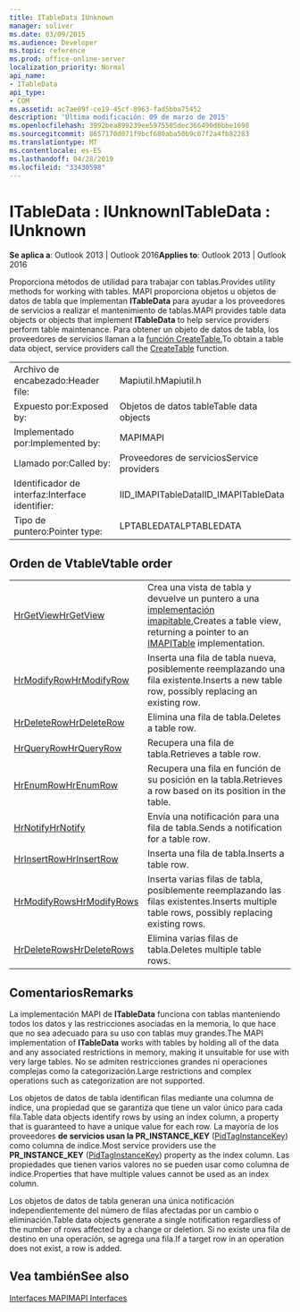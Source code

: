 ```yaml
---
title: ITableData IUnknown
manager: soliver
ms.date: 03/09/2015
ms.audience: Developer
ms.topic: reference
ms.prod: office-online-server
localization_priority: Normal
api_name:
- ITableData
api_type:
- COM
ms.assetid: ac7ae09f-ce19-45cf-8963-fad5bba75452
description: 'Última modificación: 09 de marzo de 2015'
ms.openlocfilehash: 3992bea899239ee5975505dec366490d6bbe1698
ms.sourcegitcommit: 8657170d071f9bcf680aba50b9c07f2a4fb82283
ms.translationtype: MT
ms.contentlocale: es-ES
ms.lasthandoff: 04/28/2019
ms.locfileid: "33430598"
---
```

# <a name="itabledata--iunknown"></a><span data-ttu-id="fa0a7-103">ITableData : IUnknown</span><span class="sxs-lookup"><span data-stu-id="fa0a7-103">ITableData : IUnknown</span></span>

  
  
<span data-ttu-id="fa0a7-104">**Se aplica a**: Outlook 2013 | Outlook 2016</span><span class="sxs-lookup"><span data-stu-id="fa0a7-104">**Applies to**: Outlook 2013 | Outlook 2016</span></span> 
  
<span data-ttu-id="fa0a7-105">Proporciona métodos de utilidad para trabajar con tablas.</span><span class="sxs-lookup"><span data-stu-id="fa0a7-105">Provides utility methods for working with tables.</span></span> <span data-ttu-id="fa0a7-106">MAPI proporciona objetos u objetos de datos de tabla que implementan **ITableData** para ayudar a los proveedores de servicios a realizar el mantenimiento de tablas.</span><span class="sxs-lookup"><span data-stu-id="fa0a7-106">MAPI provides table data objects or objects that implement **ITableData** to help service providers perform table maintenance.</span></span> <span data-ttu-id="fa0a7-107">Para obtener un objeto de datos de tabla, los proveedores de servicios llaman a la [función CreateTable.](createtable.md)</span><span class="sxs-lookup"><span data-stu-id="fa0a7-107">To obtain a table data object, service providers call the [CreateTable](createtable.md) function.</span></span> 
  
|||
|:-----|:-----|
|<span data-ttu-id="fa0a7-108">Archivo de encabezado:</span><span class="sxs-lookup"><span data-stu-id="fa0a7-108">Header file:</span></span>  <br/> |<span data-ttu-id="fa0a7-109">Mapiutil.h</span><span class="sxs-lookup"><span data-stu-id="fa0a7-109">Mapiutil.h</span></span>  <br/> |
|<span data-ttu-id="fa0a7-110">Expuesto por:</span><span class="sxs-lookup"><span data-stu-id="fa0a7-110">Exposed by:</span></span>  <br/> |<span data-ttu-id="fa0a7-111">Objetos de datos table</span><span class="sxs-lookup"><span data-stu-id="fa0a7-111">Table data objects</span></span>  <br/> |
|<span data-ttu-id="fa0a7-112">Implementado por:</span><span class="sxs-lookup"><span data-stu-id="fa0a7-112">Implemented by:</span></span>  <br/> |<span data-ttu-id="fa0a7-113">MAPI</span><span class="sxs-lookup"><span data-stu-id="fa0a7-113">MAPI</span></span>  <br/> |
|<span data-ttu-id="fa0a7-114">Llamado por:</span><span class="sxs-lookup"><span data-stu-id="fa0a7-114">Called by:</span></span>  <br/> |<span data-ttu-id="fa0a7-115">Proveedores de servicios</span><span class="sxs-lookup"><span data-stu-id="fa0a7-115">Service providers</span></span>  <br/> |
|<span data-ttu-id="fa0a7-116">Identificador de interfaz:</span><span class="sxs-lookup"><span data-stu-id="fa0a7-116">Interface identifier:</span></span>  <br/> |<span data-ttu-id="fa0a7-117">IID_IMAPITableData</span><span class="sxs-lookup"><span data-stu-id="fa0a7-117">IID_IMAPITableData</span></span>  <br/> |
|<span data-ttu-id="fa0a7-118">Tipo de puntero:</span><span class="sxs-lookup"><span data-stu-id="fa0a7-118">Pointer type:</span></span>  <br/> |<span data-ttu-id="fa0a7-119">LPTABLEDATA</span><span class="sxs-lookup"><span data-stu-id="fa0a7-119">LPTABLEDATA</span></span>  <br/> |
   
## <a name="vtable-order"></a><span data-ttu-id="fa0a7-120">Orden de Vtable</span><span class="sxs-lookup"><span data-stu-id="fa0a7-120">Vtable order</span></span>

|||
|:-----|:-----|
|[<span data-ttu-id="fa0a7-121">HrGetView</span><span class="sxs-lookup"><span data-stu-id="fa0a7-121">HrGetView</span></span>](itabledata-hrgetview.md) <br/> |<span data-ttu-id="fa0a7-122">Crea una vista de tabla y devuelve un puntero a una [implementación imapitable.](imapitableiunknown.md)</span><span class="sxs-lookup"><span data-stu-id="fa0a7-122">Creates a table view, returning a pointer to an [IMAPITable](imapitableiunknown.md) implementation.</span></span>  <br/> |
|[<span data-ttu-id="fa0a7-123">HrModifyRow</span><span class="sxs-lookup"><span data-stu-id="fa0a7-123">HrModifyRow</span></span>](itabledata-hrmodifyrow.md) <br/> |<span data-ttu-id="fa0a7-124">Inserta una fila de tabla nueva, posiblemente reemplazando una fila existente.</span><span class="sxs-lookup"><span data-stu-id="fa0a7-124">Inserts a new table row, possibly replacing an existing row.</span></span>  <br/> |
|[<span data-ttu-id="fa0a7-125">HrDeleteRow</span><span class="sxs-lookup"><span data-stu-id="fa0a7-125">HrDeleteRow</span></span>](itabledata-hrdeleterow.md) <br/> |<span data-ttu-id="fa0a7-126">Elimina una fila de tabla.</span><span class="sxs-lookup"><span data-stu-id="fa0a7-126">Deletes a table row.</span></span>  <br/> |
|[<span data-ttu-id="fa0a7-127">HrQueryRow</span><span class="sxs-lookup"><span data-stu-id="fa0a7-127">HrQueryRow</span></span>](itabledata-hrqueryrow.md) <br/> |<span data-ttu-id="fa0a7-128">Recupera una fila de tabla.</span><span class="sxs-lookup"><span data-stu-id="fa0a7-128">Retrieves a table row.</span></span>  <br/> |
|[<span data-ttu-id="fa0a7-129">HrEnumRow</span><span class="sxs-lookup"><span data-stu-id="fa0a7-129">HrEnumRow</span></span>](itabledata-hrenumrow.md) <br/> |<span data-ttu-id="fa0a7-130">Recupera una fila en función de su posición en la tabla.</span><span class="sxs-lookup"><span data-stu-id="fa0a7-130">Retrieves a row based on its position in the table.</span></span>  <br/> |
|[<span data-ttu-id="fa0a7-131">HrNotify</span><span class="sxs-lookup"><span data-stu-id="fa0a7-131">HrNotify</span></span>](itabledata-hrnotify.md) <br/> |<span data-ttu-id="fa0a7-132">Envía una notificación para una fila de tabla.</span><span class="sxs-lookup"><span data-stu-id="fa0a7-132">Sends a notification for a table row.</span></span>  <br/> |
|[<span data-ttu-id="fa0a7-133">HrInsertRow</span><span class="sxs-lookup"><span data-stu-id="fa0a7-133">HrInsertRow</span></span>](itabledata-hrinsertrow.md) <br/> |<span data-ttu-id="fa0a7-134">Inserta una fila de tabla.</span><span class="sxs-lookup"><span data-stu-id="fa0a7-134">Inserts a table row.</span></span>  <br/> |
|[<span data-ttu-id="fa0a7-135">HrModifyRows</span><span class="sxs-lookup"><span data-stu-id="fa0a7-135">HrModifyRows</span></span>](itabledata-hrmodifyrows.md) <br/> |<span data-ttu-id="fa0a7-136">Inserta varias filas de tabla, posiblemente reemplazando las filas existentes.</span><span class="sxs-lookup"><span data-stu-id="fa0a7-136">Inserts multiple table rows, possibly replacing existing rows.</span></span>  <br/> |
|[<span data-ttu-id="fa0a7-137">HrDeleteRows</span><span class="sxs-lookup"><span data-stu-id="fa0a7-137">HrDeleteRows</span></span>](itabledata-hrdeleterows.md) <br/> |<span data-ttu-id="fa0a7-138">Elimina varias filas de tabla.</span><span class="sxs-lookup"><span data-stu-id="fa0a7-138">Deletes multiple table rows.</span></span>  <br/> |
   
## <a name="remarks"></a><span data-ttu-id="fa0a7-139">Comentarios</span><span class="sxs-lookup"><span data-stu-id="fa0a7-139">Remarks</span></span>

<span data-ttu-id="fa0a7-140">La implementación MAPI de **ITableData** funciona con tablas manteniendo todos los datos y las restricciones asociadas en la memoria, lo que hace que no sea adecuado para su uso con tablas muy grandes.</span><span class="sxs-lookup"><span data-stu-id="fa0a7-140">The MAPI implementation of **ITableData** works with tables by holding all of the data and any associated restrictions in memory, making it unsuitable for use with very large tables.</span></span> <span data-ttu-id="fa0a7-141">No se admiten restricciones grandes ni operaciones complejas como la categorización.</span><span class="sxs-lookup"><span data-stu-id="fa0a7-141">Large restrictions and complex operations such as categorization are not supported.</span></span> 
  
<span data-ttu-id="fa0a7-142">Los objetos de datos de tabla identifican filas mediante una columna de índice, una propiedad que se garantiza que tiene un valor único para cada fila.</span><span class="sxs-lookup"><span data-stu-id="fa0a7-142">Table data objects identify rows by using an index column, a property that is guaranteed to have a unique value for each row.</span></span> <span data-ttu-id="fa0a7-143">La mayoría de los proveedores **de servicios usan la PR_INSTANCE_KEY** ([PidTagInstanceKey](pidtaginstancekey-canonical-property.md)) como columna de índice.</span><span class="sxs-lookup"><span data-stu-id="fa0a7-143">Most service providers use the **PR_INSTANCE_KEY** ([PidTagInstanceKey](pidtaginstancekey-canonical-property.md)) property as the index column.</span></span> <span data-ttu-id="fa0a7-144">Las propiedades que tienen varios valores no se pueden usar como columna de índice.</span><span class="sxs-lookup"><span data-stu-id="fa0a7-144">Properties that have multiple values cannot be used as an index column.</span></span>
  
<span data-ttu-id="fa0a7-145">Los objetos de datos de tabla generan una única notificación independientemente del número de filas afectadas por un cambio o eliminación.</span><span class="sxs-lookup"><span data-stu-id="fa0a7-145">Table data objects generate a single notification regardless of the number of rows affected by a change or deletion.</span></span> <span data-ttu-id="fa0a7-146">Si no existe una fila de destino en una operación, se agrega una fila.</span><span class="sxs-lookup"><span data-stu-id="fa0a7-146">If a target row in an operation does not exist, a row is added.</span></span>
  
## <a name="see-also"></a><span data-ttu-id="fa0a7-147">Vea también</span><span class="sxs-lookup"><span data-stu-id="fa0a7-147">See also</span></span>



[<span data-ttu-id="fa0a7-148">Interfaces MAPI</span><span class="sxs-lookup"><span data-stu-id="fa0a7-148">MAPI Interfaces</span></span>](mapi-interfaces.md)

